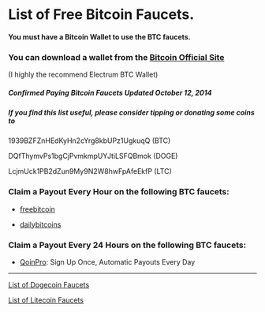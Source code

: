 # List of Free Bitcoin Faucets.

#### You must have a Bitcoin Wallet to use the BTC faucets.
### You can download a wallet from the [Bitcoin Official Site](https://bitcoin.org/)

(I highly the recommend Electrum BTC Wallet)

##### Confirmed Paying Bitcoin Faucets Updated October 12, 2014
##### If you find this list useful, please consider tipping or donating some coins to
1939BZFZnHEdKyHn2cYrg8kbUPz1UgkuqQ (BTC)

DQfThymvPs1bgCjPvmkmpUYJtiLSFQBmok (DOGE)

LcjmUck1PB2dZun9My9N2W8hwFpAfeEkfP (LTC)


### Claim a Payout Every Hour on the following BTC faucets:

- [freebitcoin](http://freebitco.in/?r=368365)

- [dailybitcoins](http://dailybitcoins.org/index.php)
 

### Claim a Payout Every 24 Hours on the following BTC faucets:

- [QoinPro](https://qoinpro.com/ff7df3e8e99187302db89a63da19a46f): Sign Up Once, Automatic Payouts Every Day




----


[List of Dogecoin Faucets](http://cohibaa.github.io/dogecoin-faucet-list)

[List of Litecoin Faucets](http://cohibaa.github.io/litecoin-faucet-list)














